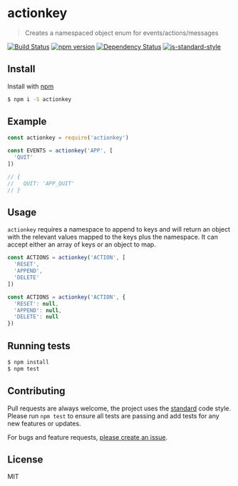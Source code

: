 
# actionkey

> Creates a namespaced object enum for events/actions/messages

[![Build Status](https://travis-ci.org/mattstyles/actionkey.svg?branch=composer)](https://travis-ci.org/mattstyles/actionkey)
[![npm version](https://badge.fury.io/js/actionkey.svg)](https://badge.fury.io/js/actionkey)
[![Dependency Status](https://david-dm.org/mattstyles/actionkey.svg)](https://david-dm.org/mattstyles/actionkey)
[![js-standard-style](https://img.shields.io/badge/code%20style-standard-brightgreen.svg)](http://standardjs.com/)

## Install

Install with [npm](https://npmjs.com)

```sh
$ npm i -S actionkey
```

## Example

```js
const actionkey = require('actionkey')

const EVENTS = actionkey('APP', [
  'QUIT'
])

// {
//   QUIT: 'APP_QUIT'
// }
```

## Usage

`actionkey` requires a namespace to append to keys and will return an object with the relevant values mapped to the keys plus the namespace. It can accept either an array of keys or an object to map.

```js
const ACTIONS = actionkey('ACTION', [
  'RESET',
  'APPEND',
  'DELETE'
])

const ACTIONS = actionkey('ACTION', {
  'RESET': null,
  'APPEND': null,
  'DELETE': null
})
```

## Running tests

```sh
$ npm install
$ npm test
```

## Contributing

Pull requests are always welcome, the project uses the [standard](http://standardjs.com) code style. Please run `npm test` to ensure all tests are passing and add tests for any new features or updates.

For bugs and feature requests, [please create an issue](https://github.com/mattstyles/actionkey).

## License

MIT
